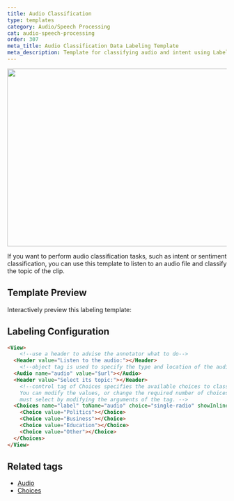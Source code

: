 ```yaml
---
title: Audio Classification
type: templates
category: Audio/Speech Processing
cat: audio-speech-processing
order: 307
meta_title: Audio Classification Data Labeling Template
meta_description: Template for classifying audio and intent using Label Studio for your data science and machine learning projects.
---
```


<img src="/images/templates/intent-classification.png" alt="" class="gif-border" width="552px" height="408px" />

If you want to perform audio classification tasks, such as intent or sentiment classification, you can use this template to listen to an audio file and classify the topic of the clip.

## Template Preview

Interactively preview this labeling template:

<div id="main-preview"></div>

## Labeling Configuration

```html
<View>
    <!--use a header to advise the annotator what to do-->
  <Header value="Listen to the audio:"></Header>
    <!--object tag is used to specify the type and location of the audio clip-->
  <Audio name="audio" value="$url"></Audio>
  <Header value="Select its topic:"></Header>
    <!--control tag of Choices specifies the available choices to classify the audio. 
    You can modify the values, or change the required number of choices that an annotator 
    must select by modifying the arguments of the tag. -->
  <Choices name="label" toName="audio" choice="single-radio" showInline="true">
    <Choice value="Politics"></Choice>
    <Choice value="Business"></Choice>
    <Choice value="Education"></Choice>
    <Choice value="Other"></Choice>
  </Choices>
</View>
```

## Related tags

- [Audio](/tags/audio.html)
- [Choices](/tags/choices.html)
